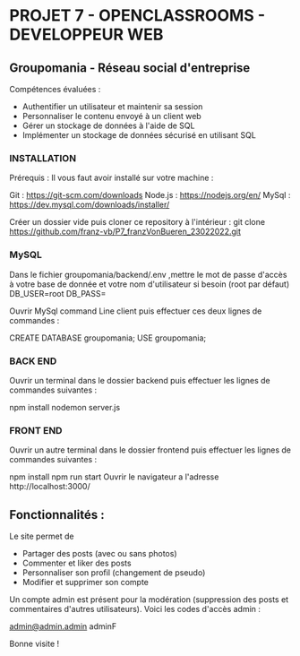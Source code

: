 # PROJET 7 - OPENCLASSROOMS - DEVELOPPEUR WEB

## Groupomania - Réseau social d'entreprise

Compétences évaluées :

- Authentifier un utilisateur et maintenir sa session
- Personnaliser le contenu envoyé à un client web
- Gérer un stockage de données à l'aide de SQL
- Implémenter un stockage de données sécurisé en utilisant SQL

### INSTALLATION

Prérequis :
Il vous faut avoir installé sur votre machine :

Git : https://git-scm.com/downloads
Node.js : https://nodejs.org/en/
MySql : https://dev.mysql.com/downloads/installer/

Créer un dossier vide puis cloner ce repository à l'intérieur :
git clone https://github.com/franz-vb/P7_franzVonBueren_23022022.git

### MySQL

Dans le fichier groupomania/backend/.env ,mettre le mot de passe d'accès à votre base de donnée et votre nom d'utilisateur si besoin (root par défaut)
DB_USER=root
DB_PASS=

Ouvrir MySql command Line client puis effectuer ces deux lignes de commandes :

CREATE DATABASE groupomania;
USE groupomania;
### BACK END

Ouvrir un terminal dans le dossier backend puis effectuer les lignes de commandes suivantes :

npm install
nodemon server.js

### FRONT END

Ouvrir un autre terminal dans le dossier frontend puis effectuer les lignes de commandes suivantes :

npm install
npm run start
Ouvrir le navigateur a l'adresse http://localhost:3000/

## Fonctionnalités :

Le site permet de

- Partager des posts (avec ou sans photos)
- Commenter et liker des posts
- Personnaliser son profil (changement de pseudo)
- Modifier et supprimer son compte

Un compte admin est présent pour la modération (suppression des posts et commentaires d'autres utilisateurs).
Voici les codes d'accès admin :

admin@admin.admin
adminF

Bonne visite !
